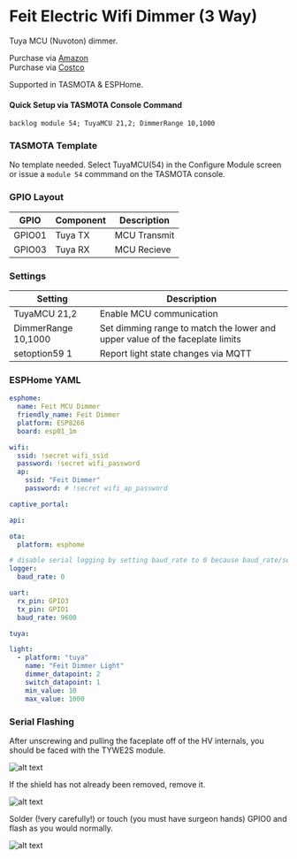 # Feit Electric Wifi Dimmer (3 Way)

Tuya MCU (Nuvoton) dimmer. 

Purchase via [Amazon](https://amzn.to/3AfJZwX)  
Purchase via [Costco](https://www.costco.com/feit-electric-smart-dimmer%2C-3-pack.product.100518151.html)

Supported in TASMOTA & ESPHome.

#### Quick Setup via TASMOTA Console Command
```
backlog module 54; TuyaMCU 21,2; DimmerRange 10,1000
```

### TASMOTA Template
No template needed.  Select TuyaMCU(54) in the Configure Module screen or issue a `module 54` commmand on the TASMOTA console.

### GPIO Layout

| GPIO |    Component | Description |
|------ |-------------|-------------|         
|GPIO01	| Tuya TX | MCU Transmit
|GPIO03 | Tuya RX | MCU Recieve

### Settings

| Setting | Description
|---------------|-------------
| TuyaMCU 21,2 | Enable MCU communication
| DimmerRange 10,1000  | Set dimming range to match the lower and upper value of the faceplate limits
| setoption59 1  | Report light state changes via MQTT

### ESPHome YAML

```yaml
esphome:
  name: Feit MCU Dimmer
  friendly_name: Feit Dimmer
  platform: ESP8266
  board: esp01_1m

wifi:
  ssid: !secret wifi_ssid
  password: !secret wifi_password
  ap:
    ssid: "Feit Dimmer"
    password: # !secret wifi_ap_password

captive_portal:

api:

ota:
  platform: esphome

# disable serial logging by setting baud_rate to 0 because baud_rate/serial connection is used by tuyamcu
logger:
  baud_rate: 0

uart:
  rx_pin: GPIO3
  tx_pin: GPIO1
  baud_rate: 9600

tuya:

light:
  - platform: "tuya"
    name: "Feit Dimmer Light"
    dimmer_datapoint: 2
    switch_datapoint: 1
    min_value: 10
    max_value: 1000
```
### Serial Flashing

After unscrewing and pulling the faceplate off of the HV internals, you should be faced with the TYWE2S module.

![alt text](/img/devices/feit-mcu-dimmer-pins.webp "Feit Dimmer Pins")

If the shield has not already been removed, remove it.

![alt text](/img/devices/feit-mcu-dimmer-remove-shield.webp "Feit Dimmer Pins")

Solder (!very carefully!) or touch (you must have surgeon hands) GPIO0 and flash as you would normally.

![alt text](/img/devices/feit-mcu-dimmer-io-zero.webp "Feit Dimmer Pins")